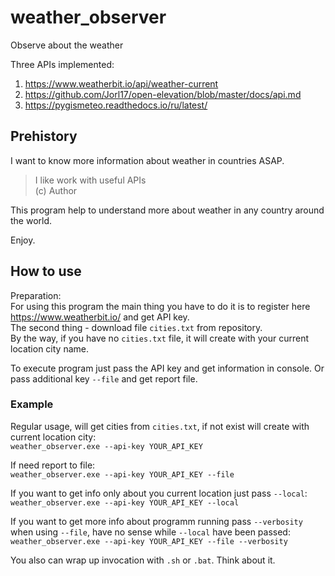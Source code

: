 # weather_observer
Observe about the weather

Three APIs implemented:
1. https://www.weatherbit.io/api/weather-current
2. https://github.com/Jorl17/open-elevation/blob/master/docs/api.md
3. https://pygismeteo.readthedocs.io/ru/latest/

## Prehistory
I want to know more information about weather in countries ASAP.

> I like work with useful APIs  
> (c) Author

This program help to understand more about weather in any country around the world.

Enjoy.

## How to use
Preparation:  
For using this program the main thing you have to do it is to register here https://www.weatherbit.io/ and get API key.  
The second thing - download file `cities.txt` from repository.  
By the way, if you have no `cities.txt` file, it will create with your current location city name.


To execute program just pass the API key and get information in console. Or pass additional key `--file` and get report file.

### Example 

Regular usage, will get cities from `cities.txt`, if not exist will create with current location city:  
`weather_observer.exe --api-key YOUR_API_KEY`

If need report to file:  
`weather_observer.exe --api-key YOUR_API_KEY --file`

If you want to get info only about you current location just pass `--local`:  
`weather_observer.exe --api-key YOUR_API_KEY --local`

If you want to get more info about programm running pass `--verbosity` when using `--file`, have no sense while `--local` have been passed:  
`weather_observer.exe --api-key YOUR_API_KEY --file --verbosity`

You also can wrap up invocation with `.sh` or `.bat`. Think about it.